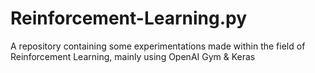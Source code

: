 # Reinforcement-Learning.py
A repository containing some experimentations made within the field of Reinforcement Learning, mainly using OpenAI Gym &amp; Keras 

